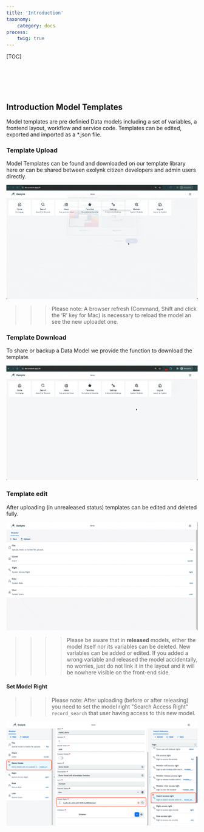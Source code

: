 ```yaml
---
title: 'Introduction'
taxonomy:
    category: docs
process:
    twig: true
---
```


[TOC]

<br><br><br><br>

## Introduction Model Templates

Model templates are pre definied Data models including a set of variables, a frontend layout, workflow and service code. Templates can be edited, exported and imported as a *.json file.

### Template Upload

Model Templates can be found and downloaded on our template library here or can be shared between exolynk citizen developers and admin users directly.

![Upload](model-upload.gif?resize=600&classes=left)

>>> Please note: A browser refresh (Command, Shift and click the ‘R’ key for Mac) is necessary to reload the model an see the new uploadet one.

### Template Download

To share or backup a Data Model we provide the function to download the template.

![Download](model-download.gif?resize=600&classes=left)

### Template edit

After uploading (in unrealeased status) templates can be edited and deleted fully.

![Edit](model-edit.gif?resize=600&classes=left)

>>>> Please be aware that in **released** models, either the model itself nor its variables can be deleted. New variables can be added or edited. If you added a wrong variable and released the model accidentally, no worries, just do not link it in the layout and it will be nowhere visible on the front-end side.

#### Set Model Right

>>> Please note: After uploading (before or after releasing) you need to set the model right "Search Access Right" ```record_search``` that user having access to this new model.

![Model Right](model-right.png?resize=600&classes=left)